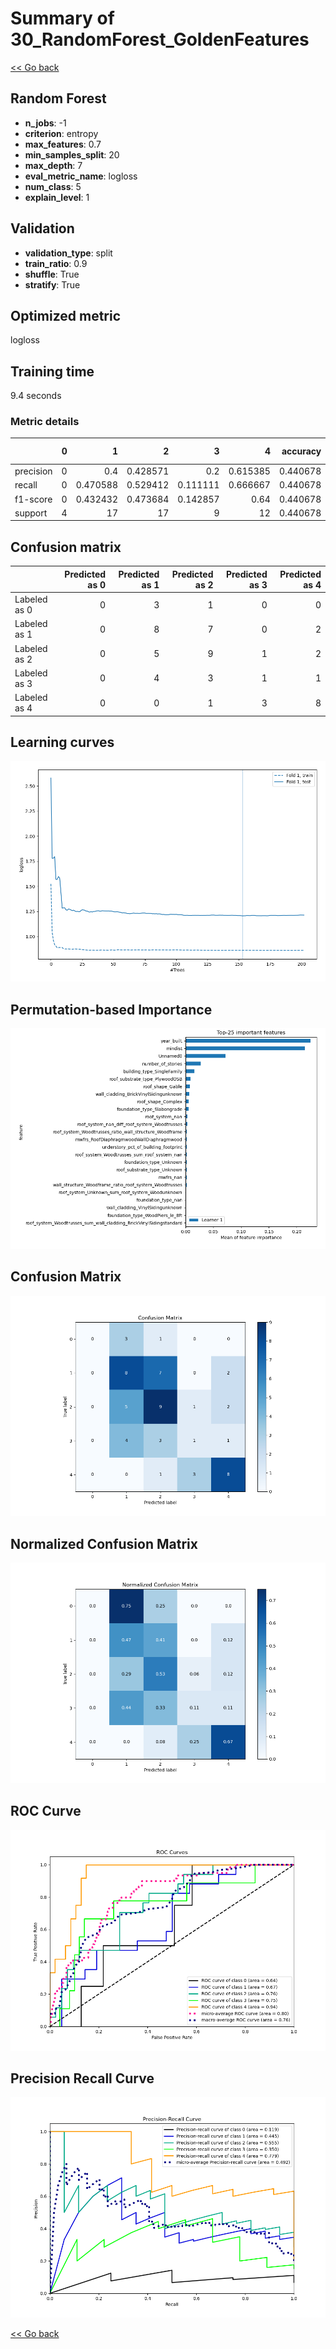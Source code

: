# Summary of 30_RandomForest_GoldenFeatures

[<< Go back](../README.md)


## Random Forest
- **n_jobs**: -1
- **criterion**: entropy
- **max_features**: 0.7
- **min_samples_split**: 20
- **max_depth**: 7
- **eval_metric_name**: logloss
- **num_class**: 5
- **explain_level**: 1

## Validation
 - **validation_type**: split
 - **train_ratio**: 0.9
 - **shuffle**: True
 - **stratify**: True

## Optimized metric
logloss

## Training time

9.4 seconds

### Metric details
|           |   0 |         1 |         2 |        3 |         4 |   accuracy |   macro avg |   weighted avg |   logloss |
|:----------|----:|----------:|----------:|---------:|----------:|-----------:|------------:|---------------:|----------:|
| precision |   0 |  0.4      |  0.428571 | 0.2      |  0.615385 |   0.440678 |    0.328791 |       0.394412 |   1.20575 |
| recall    |   0 |  0.470588 |  0.529412 | 0.111111 |  0.666667 |   0.440678 |    0.355556 |       0.440678 |   1.20575 |
| f1-score  |   0 |  0.432432 |  0.473684 | 0.142857 |  0.64     |   0.440678 |    0.337795 |       0.413046 |   1.20575 |
| support   |   4 | 17        | 17        | 9        | 12        |   0.440678 |   59        |      59        |   1.20575 |


## Confusion matrix
|              |   Predicted as 0 |   Predicted as 1 |   Predicted as 2 |   Predicted as 3 |   Predicted as 4 |
|:-------------|-----------------:|-----------------:|-----------------:|-----------------:|-----------------:|
| Labeled as 0 |                0 |                3 |                1 |                0 |                0 |
| Labeled as 1 |                0 |                8 |                7 |                0 |                2 |
| Labeled as 2 |                0 |                5 |                9 |                1 |                2 |
| Labeled as 3 |                0 |                4 |                3 |                1 |                1 |
| Labeled as 4 |                0 |                0 |                1 |                3 |                8 |

## Learning curves
![Learning curves](learning_curves.png)

## Permutation-based Importance
![Permutation-based Importance](permutation_importance.png)
## Confusion Matrix

![Confusion Matrix](confusion_matrix.png)


## Normalized Confusion Matrix

![Normalized Confusion Matrix](confusion_matrix_normalized.png)


## ROC Curve

![ROC Curve](roc_curve.png)


## Precision Recall Curve

![Precision Recall Curve](precision_recall_curve.png)



[<< Go back](../README.md)
